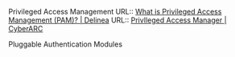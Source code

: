 Privileged Access Management
URL:: [What is Privileged Access Management (PAM)? | Delinea](https://delinea.com/what-is/privileged-access-management-pam)
URL:: [PrivIleged Access Manager | CyberARC](https://www.cyberark.com/products/privileged-access-manager/)

Pluggable Authentication Modules


